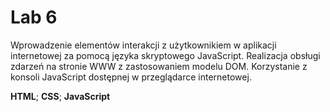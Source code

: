 # Lab 6
Wprowadzenie elementów interakcji z użytkownikiem w aplikacji internetowej
za pomocą języka skryptowego JavaScript.
Realizacja obsługi zdarzeń na stronie WWW z zastosowaniem modelu DOM.
Korzystanie z konsoli JavaScript dostępnej w przeglądarce internetowej. </br>

**HTML**; **CSS**; **JavaScript**
